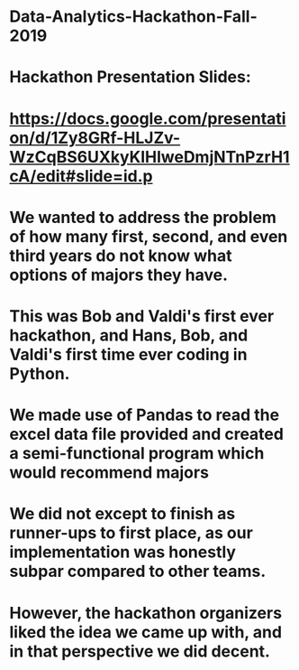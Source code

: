 # Data-Analytics-Hackathon-Fall-2019

# Hackathon Presentation Slides:
# https://docs.google.com/presentation/d/1Zy8GRf-HLJZv-WzCqBS6UXkyKlHlweDmjNTnPzrH1cA/edit#slide=id.p

# We wanted to address the problem of how many first, second, and even third years do not know what options of majors they have. 
# This was Bob and Valdi's first ever hackathon, and Hans, Bob, and Valdi's first time ever coding in Python.
# We made use of Pandas to read the excel data file provided and created a semi-functional program which would recommend majors 
# We did not except to finish as runner-ups to first place, as our implementation was honestly subpar compared to other teams.
# However, the hackathon organizers liked the idea we came up with, and in that perspective we did decent.
